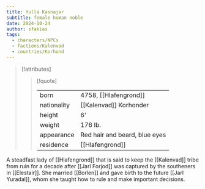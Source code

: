 ```yaml
---
title: Yulla Kasnajar
subtitle: female human noble
date: 2024-10-24
author: sfakias
tags:
  - characters/NPCs
  - factions/Kalenvad
  - countries/Korhond
---
```

> [!attributes]
> 
> > [!quote]
> >
> > | | |
> > | --- | --- |
> > | born | 4758, [[Hlafengrond]] |
> > | nationality | [[Kalenvad]] Korhonder |
> > | height | 6' |
> > | weight | 176 lb. |
> > | appearance | Red hair and beard, blue eyes |
> > | residence | [[Hlafengrond]] |

A steadfast lady of [[Hlafengrond]] that is said to keep the [[Kalenvad]] tribe from ruin for a decade after [[Jarl Forjod]] was captured by the southeners in [[Elestair]]. She married [[Borlen]] and gave birth to the future [[Jarl Yuradal]], whom she taught how to rule and make important decisions.